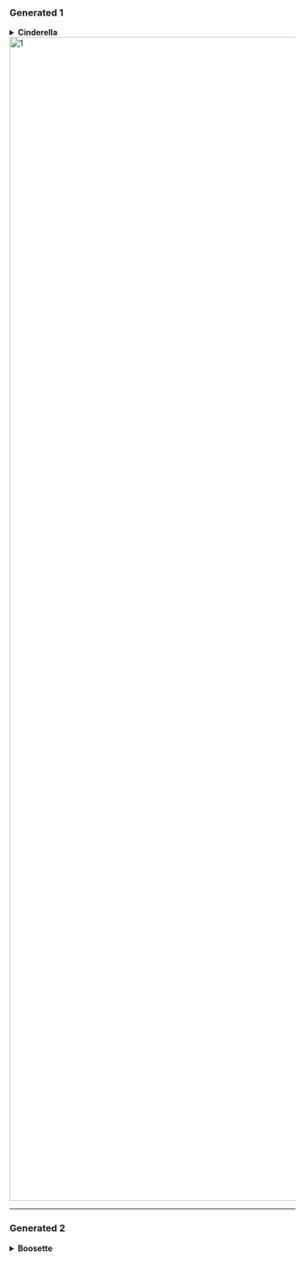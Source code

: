 ### Generated 1

<details>
  <summary><b>Cinderella</b></summary>

```prompt
hyper-realistic photo of a beautiful female cosplayer portraying Cinderella from Goddess of Victory: Nikke, dressed in a translucent silver and white fantasy gown with intricate lace embroidery and sheer puff sleeves, long silver hair with soft waves, large white bow and crown accessory, sitting elegantly indoors on a chair, holding a decorative white banner with the text “Risun” in stylish font, soft pastel lighting, subtle makeup with striking blue contact lenses, studio background, high fashion cosplay photo  
<lora:cosplayPhotoVibe_v1.0:0.75> <lora:realCosplayStyle_v1.3:0.6>
```
</details>
<img width="2048" height="2048" alt="1" src="https://github.com/user-attachments/assets/423fc120-c431-47c5-ad3f-3e94d3c0cc91" />

---

### Generated 2
<details>
  <summary><b>Boosette</b></summary>

```prompt
(masterpiece, best quality:1.3, absurdres, ultra-detailed, sharp visuals),

2girls, standing close together, ((one girl in white themed attire, one girl in black themed attire)),

girl_in_white: long flowing (pale lavender-silver hair:1.1) with faint green highlights at tips, (bright red eyes:1.1), small fangs, blushing,

  (possessing a mature and well-developed feminine figure:1.1),

  wearing a (frilly white two-piece outfit designed to flatter a full and shapely silhouette:1.1) consisting of a (scalloped white top with supportive construction and ribbon bow detail) and (matching white frilly bottoms with a generous cut), (long white gloves with frilled cuffs:1.1), (white thigh-high stockings with frilled tops:1.1) held by a (delicate white garter belt:1.2), small simple yellow crown,

girl_in_black: long (golden-blonde hair:1.1), (vivid blue eyes:1.1), pointed elf ears, noticeable curved horns, ornate gold crown, slightly surprised expression,

  (showcasing a curvaceous and womanly physique:1.1),

  wearing an (intricate black floral lace two-piece outfit tailored to highlight a well-proportioned and rounded form:1.1) consisting of a (black lace top with an accommodating fit) and (matching black lace bottoms designed for comfort and curve definition), (black floral lace arm coverings:1.1), (black thigh-high stockings with lace trim:1.1) held by a (black lace garter belt:1.2),

fantasy characters, detailed textures (lace, frills), soft ambient lighting, plain white background.

// <lora:princessboo_style:0.5> <lora:bowsette_style:0.5>
```
<details>
<img width="2048" height="2048" alt="2" src="https://github.com/user-attachments/assets/2c0db907-8bbd-4ef7-91b1-698c4bd4ff70" />

--- 

### Generated 3
<details>
  <summary><b>Jinxi</b></summary>

```prompt
(masterpiece, best quality, ultra-detailed, cinematic lighting, watercolor fantasy style),

1girl, standing gracefully in midair, long pink-white gradient hair flowing elegantly with twin side tails, hair decorated with sakura flowers and hairpin ornaments,

soft golden eyes, delicate facial features, graceful expression, pale smooth skin, long slender legs, soft blushing cheeks, pointed feet in pink ribboned shoes,

wearing a translucent layered hanfu-inspired pink dress with gold embroidery and red silk accents, fluttering sleeves, high side slit, waist ribbon tied into bow,

floating amidst glowing sakura petals and lanterns, night sky with full bright moon, soft fireworks in distance, background includes traditional wooden screen window, maple trees with glowing red-pink leaves, stylized clouds and mountain silhouettes,

fantasy art, moon festival atmosphere, dynamic composition, intricate costume detail, soft magical lighting
```
<details>

---

# Generated 4
<details>
  <summary><b>XXXXX</b></summary>

```prompt
anime catgirl cosplay, short dark hair, gray neko ears, dressed in japanese school uniform with navy bow and skirt, 

laying on bed with sheer black pantyhose, feet emphasized, slightly toe-bent through tights, playful and relaxed expression, 

huge teddy bear in background, colorful cluttered room with sports equipment and plush toys, 

low angle full body shot, soft shadows, realistic pantyhose fabric, natural pose, high resolution cosplay photo
```
<details>

---

# Generated 5
<details>
  <summary><b>XXXXX</b></summary>

```
tasteful close-up of gothic maid-inspired fashion, black lace garter belt connecting to thigh-high stockings, sheer frilled overskirt with embroidered trim partially lifted to reveal elegant details, soft natural light, focus on lace, textures, and vintage costume charm, model's face not visible, artistic and refined composition
```
<details>

---

## Gemini 2.5 Flash


